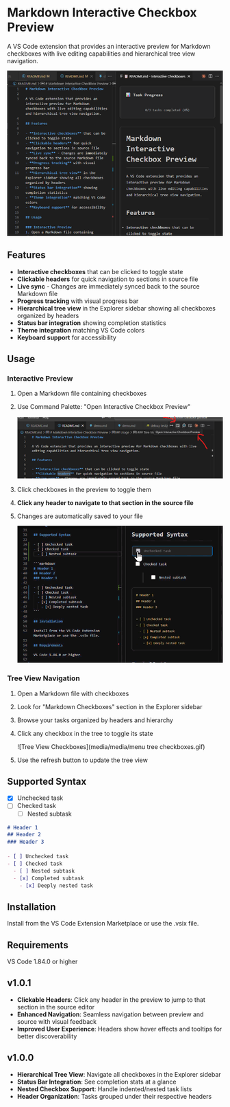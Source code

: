 # Markdown Interactive Checkbox Preview

A VS Code extension that provides an interactive preview for Markdown checkboxes with live editing capabilities and hierarchical tree view navigation.

![Markdown Preview](media/markdown-preview.png)

## Features

- **Interactive checkboxes** that can be clicked to toggle state
- **Clickable headers** for quick navigation to sections in source file
- **Live sync** - Changes are immediately synced back to the source Markdown file  
- **Progress tracking** with visual progress bar
- **Hierarchical tree view** in the Explorer sidebar showing all checkboxes organized by headers
- **Status bar integration** showing completion statistics
- **Theme integration** matching VS Code colors
- **Keyboard support** for accessibility

## Usage

### Interactive Preview
1. Open a Markdown file containing checkboxes
2. Use Command Palette: "Open Interactive Checkbox Preview"

   ![Open Interactive Preview Button](media/open-interactive-preview-button.png)

3. Click checkboxes in the preview to toggle them
4. **Click any header to navigate to that section in the source file**
5. Changes are automatically saved to your file

   ![Real-time Sync](media/markdown-checkbox-preview-real-time-sync.gif)

### Tree View Navigation
1. Open a Markdown file with checkboxes
2. Look for "Markdown Checkboxes" section in the Explorer sidebar
3. Browse your tasks organized by headers and hierarchy
4. Click any checkbox in the tree to toggle its state

   ![Tree View Checkboxes](media/media/menu tree checkboxes.gif)

5. Use the refresh button to update the tree view

## Supported Syntax

- [x] Unchecked task
- [ ] Checked task
  - [ ] Nested subtask
  
```markdown
# Header 1
## Header 2
### Header 3

- [ ] Unchecked task
- [ ] Checked task
  - [ ] Nested subtask
  - [x] Completed subtask
    - [x] Deeply nested task
```

## Installation

Install from the VS Code Extension Marketplace or use the .vsix file.

## Requirements

VS Code 1.84.0 or higher

## v1.0.1

- **Clickable Headers**: Click any header in the preview to jump to that section in the source editor
- **Enhanced Navigation**: Seamless navigation between preview and source with visual feedback
- **Improved User Experience**: Headers show hover effects and tooltips for better discoverability

## v1.0.0

- **Hierarchical Tree View**: Navigate all checkboxes in the Explorer sidebar
- **Status Bar Integration**: See completion stats at a glance
- **Nested Checkbox Support**: Handle indented/nested task lists
- **Header Organization**: Tasks grouped under their respective headers
